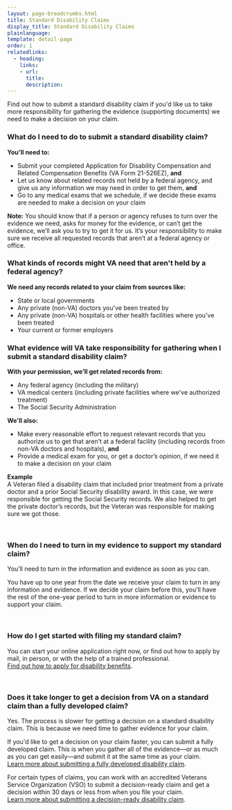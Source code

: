 ```yaml
---
layout: page-breadcrumbs.html
title: Standard Disability Claims
display_title: Standard Disability Claims
plainlanguage: 
template: detail-page
order: 1
relatedlinks:
  - heading: 
    links:
    - url: 
      title: 
      description: 
---
```

<div itemprop="description" class="va-introtext">
  
Find out how to submit a standard disability claim if you'd like us to take more responsibility for gathering the evidence (supporting documents) we need to make a decision on your claim. 

</div>

<div class="feature" markdown="0" itemscope itemtype="http://schema.org/Question">

<h3 itemprop="name">What do I need to do to submit a standard disability claim?</h3>
<div itemprop="acceptedAnswer" itemscope itemtype="http://schema.org/Answer">
<div itemprop="text">

**You'll need to:**
- Submit your completed Application for Disability Compensation and Related Compensation Benefits (VA Form 21-526EZ), **and**
- Let us know about related records not held by a federal agency, and give us any information we may need in order to get them, **and**
- Go to any medical exams that we schedule, if we decide these exams are needed to make a decision on your claim

**Note:** You should know that if a person or agency refuses to turn over the evidence we need, asks for money for the evidence, or can’t get the evidence, we’ll ask you to try to get it for us. It’s your responsibility to make sure we receive all requested records that aren’t at a federal agency or office.

</div>
</div>

<h3 itemprop="name">What kinds of records might VA need that aren't held by a federal agency?</h3>
<div itemprop="acceptedAnswer" itemscope itemtype="http://schema.org/Answer">
<div itemprop="text">

**We need any records related to your claim from sources like:**
  - State or local governments
  - Any private (non-VA) doctors you've been treated by
  - Any private (non-VA) hospitals or other health facilities where you've been treated
  - Your current or former employers
  
</div>
</div>
</div>

### What evidence will VA take responsibility for gathering when I submit a standard disability claim?

**With your permission, we’ll get related records from:**
- Any federal agency (including the military)
- VA medical centers (including private facilities where we've authorized treatment)
- The Social Security Administration

**We'll also:**
- Make every reasonable effort to request relevant records that you authorize us to get that aren’t at a federal facility (including records from non-VA doctors and hospitals), **and**
- Provide a medical exam for you, or get a doctor’s opinion, if we need it to make a decision on your claim

**Example**<br>
A Veteran filed a disability claim that included prior treatment from a private doctor and a prior Social Security disability award. In this case, we were responsible for getting the Social Security records. We also helped to get the private doctor’s records, but the Veteran was responsible for making sure we got those.

<br>

### When do I need to turn in my evidence to support my standard claim?

You’ll need to turn in the information and evidence as soon as you can.

You have up to one year from the date we receive your claim to turn in any information and evidence. If we decide your claim before this, you’ll have the rest of the one-year period to turn in more information or evidence to support your claim.

<br>

### How do I get started with filing my standard claim?

You can start your online application right now, or find out how to apply by mail, in person, or with the help of a trained professional. <br>
[Find out how to apply for disability benefits](/disability-benefits/apply/).

<br>

### Does it take longer to get a decision from VA on a standard claim than a fully developed claim?

Yes. The process is slower for getting a decision on a standard disability claim. This is because we need time to gather evidence for your claim. 

If you'd like to get a decision on your claim faster, you can submit a fully developed claim. This is when you gather all of the evidence—or as much as you can get easily—and submit it at the same time as your claim. <br>
[Learn more about submitting a fully developed disability claim](/disability-benefits/apply/evidence/fully-developed-disability-claims/).

For certain types of claims, you can work with an accredited Veterans Service Organization (VSO) to submit a decision-ready claim and get a decision within 30 days or less from when you file your claim.<br>
[Learn more about submitting a decision-ready disability claim](/disability-benefits/apply/decision-ready-claims/).
